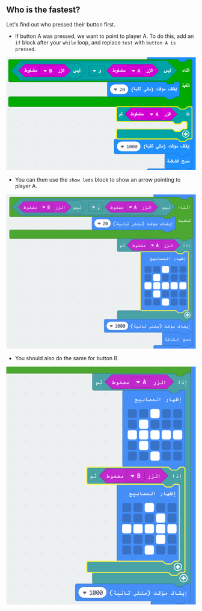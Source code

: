 ## Who is the fastest?

Let's find out who pressed their button first.

+ If button A was pressed, we want to point to player A. To do this, add an `if` block after your `while` loop, and replace `test` with `button A is pressed`.

![لقطة شاشة](images/reaction-if-a.png)

+ You can then use the `show leds` block to show an arrow pointing to player A.

![لقطة شاشة](images/reaction-if-a-show.png)

+ You should also do the same for button B.

![لقطة الشاشة](images/reaction-if-b-show.png)